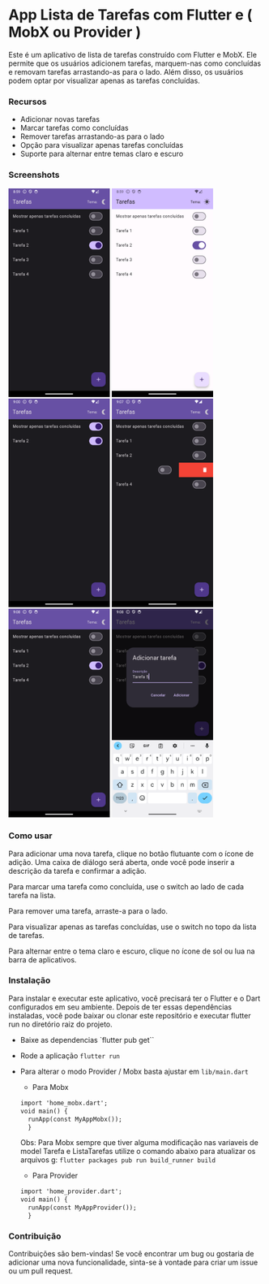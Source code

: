 # App Lista de Tarefas com Flutter e ( MobX ou Provider )
Este é um aplicativo de lista de tarefas construído com Flutter e MobX. Ele permite que os usuários adicionem tarefas, marquem-nas como concluídas e removam tarefas arrastando-as para o lado. Além disso, os usuários podem optar por visualizar apenas as tarefas concluídas.

### Recursos
- Adicionar novas tarefas
- Marcar tarefas como concluídas
- Remover tarefas arrastando-as para o lado
- Opção para visualizar apenas tarefas concluídas
- Suporte para alternar entre temas claro e escuro

### Screenshots
<p float="left">
  <img src="screenshots/1.png" width="200" />
  <img src="screenshots/2.png" width="200" /> 
  <img src="screenshots/3.png" width="200" /> 
  <img src="screenshots/4.png" width="200" /> 
  <img src="screenshots/5.png" width="200" /> 
  <img src="screenshots/6.png" width="200" /> 
</p>

### Como usar
Para adicionar uma nova tarefa, clique no botão flutuante com o ícone de adição. Uma caixa de diálogo será aberta, onde você pode inserir a descrição da tarefa e confirmar a adição.

Para marcar uma tarefa como concluída, use o switch ao lado de cada tarefa na lista.

Para remover uma tarefa, arraste-a para o lado.

Para visualizar apenas as tarefas concluídas, use o switch no topo da lista de tarefas.

Para alternar entre o tema claro e escuro, clique no ícone de sol ou lua na barra de aplicativos.

### Instalação
Para instalar e executar este aplicativo, você precisará ter o Flutter e o Dart configurados em seu ambiente. Depois de ter essas dependências instaladas, você pode baixar ou clonar este repositório e executar flutter run no diretório raiz do projeto.

- Baixe as dependencias `flutter pub get``
- Rode a aplicação `flutter run`

- Para alterar o modo Provider / Mobx basta ajustar em `lib/main.dart`
  - Para Mobx
  ```
  import 'home_mobx.dart';
  void main() {
    runApp(const MyAppMobx());
    }
  ```
  Obs: Para Mobx sempre que tiver alguma modificação nas variaveis de model Tarefa e ListaTarefas utilize o comando abaixo para atualizar os arquivos g:
  `flutter packages pub run build_runner build `

  - Para Provider
  ```
  import 'home_provider.dart';
  void main() {
    runApp(const MyAppProvider());
    }
  ```

### Contribuição
Contribuições são bem-vindas! Se você encontrar um bug ou gostaria de adicionar uma nova funcionalidade, sinta-se à vontade para criar um issue ou um pull request.

